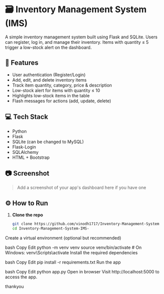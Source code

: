 # 🗃️ Inventory Management System (IMS)

A simple inventory management system built using Flask and SQLite. Users can register, log in, and manage their inventory. Items with quantity ≤ 5 trigger a low-stock alert on the dashboard.

## 🚀 Features

- User authentication (Register/Login)
- Add, edit, and delete inventory items
- Track item quantity, category, price & description
- Low-stock alert for items with quantity ≤ 10
- Highlights low-stock items in the table
- Flash messages for actions (add, update, delete)

## 💻 Tech Stack

- Python
- Flask
- SQLite (can be changed to MySQL)
- Flask-Login
- SQLAlchemy
- HTML + Bootstrap

## 📷 Screenshot

> Add a screenshot of your app's dashboard here if you have one

## ⚙️ How to Run

1. **Clone the repo**  
   ```bash
   git clone https://github.com/vinodh1717/Inventory-Management-System-IMS-.git
   cd Inventory-Management-System-IMS-
Create a virtual environment (optional but recommended)

bash
Copy
Edit
python -m venv venv
source venv/bin/activate  # On Windows: venv\Scripts\activate
Install the required dependencies

bash
Copy
Edit
pip install -r requirements.txt
Run the app

bash
Copy
Edit
python app.py
Open in browser
Visit http://localhost:5000 to access the app.

thankyou


